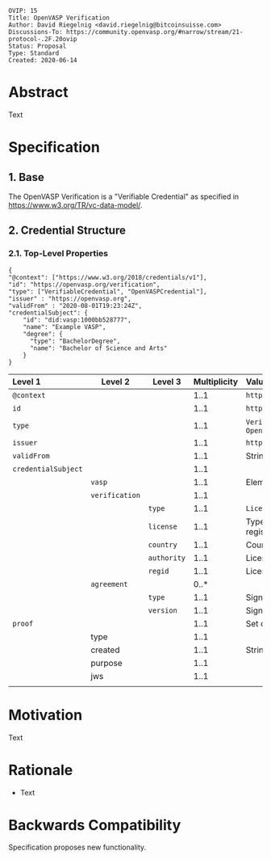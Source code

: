 ```pseudocode
OVIP: 15
Title: OpenVASP Verification
Author: David Riegelnig <david.riegelnig@bitcoinsuisse.com>
Discussions-To: https://community.openvasp.org/#narrow/stream/21-protocol-.2F.20ovip
Status: Proposal
Type: Standard
Created: 2020-06-14
```

# Abstract

Text

# Specification

## 1. Base

The OpenVASP Verification is a "Verifiable Credential" as specified in https://www.w3.org/TR/vc-data-model/.

## 2. Credential Structure

### 2.1. Top-Level Properties

    {
    "@context": ["https://www.w3.org/2018/credentials/v1"],
    "id": "https://openvasp.org/verification",
    "type": ["VerifiableCredential", "OpenVASPCredential"],
    "issuer" : "https://openvasp.org",
    "validFrom" : "2020-08-01T19:23:24Z",
    "credentialSubject": {
        "id": "did:vasp:1000bb528777",
        "name": "Example VASP",
        "degree": {
          "type": "BachelorDegree",
          "name": "Bachelor of Science and Arts"
        }
    }



| Level 1             | Level 2        | Level 3     | Multiplicity | Values                                       | See  |
| :------------------ | -------------- | ----------- | :----------- | :------------------------------------------- | :--- |
| `@context`          |                |             | 1..1         | `https://www.w3.org/2018/credentials/v1`     |      |
| `id`                |                |             | 1..1         | `https://openvasp.org/verification`          |      |
| `type`              |                |             | 1..1         | `VerifiableCredential`, `OpenVASPCredential` |      |
| `issuer`            |                |             | 1..1         | `https://openvasp.org`                       |      |
| `validFrom`         |                |             | 1..1         | String value as per RFC3339                  |      |
| `credentialSubject` |                |             | 1..1         |                                              |      |
|                     | `vasp`         |             | 1..1         | Elements as specified in [ovip-0013](), 1.1  |      |
|                     | `verification` |             | 1..1         |                                              |      |
|                     |                | `type`      | 1..1         | `Licensed VASP`                              |      |
|                     |                | `license`   | 1..1         | Type of recognized license or registration   |      |
|                     |                | `country`   | 1..1         | Country of registration                      |      |
|                     |                | `authority` | 1..1         | Licensing authority                          |      |
|                     |                | `regid`     | 1..1         | License number                               |      |
|                     | `agreement`    |             | 0..*         |                                              |      |
|                     |                | `type`        | 1..1         | Signed agreement type                        |      |
|                     |                | `version`     | 1..1         | Signed agreement version                     |      |
| `proof`             |                |             | 1..1         | Set of objects representing a signature      |      |
|                     | type           |             | 1..1         |                                              |      |
|                     | created        |             | 1..1         | String value as per RFC3339                  |      |
|                     | purpose        |             | 1..1         |                                              |      |
|                     | jws            |             | 1..1         |                                              |      |
|                     |                |             |              |                                              |      |

### 

# Motivation

Text

# Rationale

- Text

# Backwards Compatibility

Specification proposes new functionality.
<!--stackedit_data:
eyJoaXN0b3J5IjpbODQ0ODczMzI4XX0=
-->